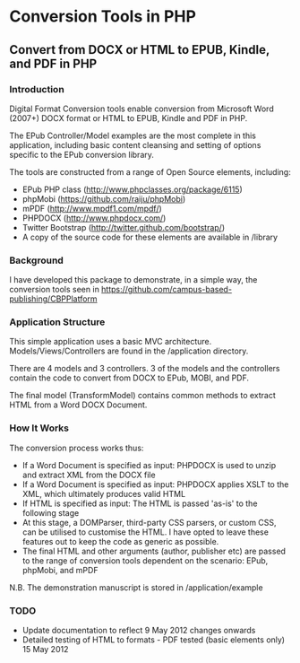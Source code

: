 # Conversion Tools in PHP
## Convert from DOCX or HTML to EPUB, Kindle, and PDF in PHP

### Introduction
Digital Format Conversion tools enable conversion from Microsoft Word (2007+) DOCX format or HTML to EPUB, Kindle and PDF in PHP.

The EPub Controller/Model examples are the most complete in this application, including basic content cleansing and setting of options specific to the EPub conversion library.

The tools are constructed from a range of Open Source elements, including:

* EPub PHP class (http://www.phpclasses.org/package/6115)
* phpMobi (https://github.com/raiju/phpMobi)
* mPDF (http://www.mpdf1.com/mpdf/)
* PHPDOCX (http://www.phpdocx.com/)
* Twitter Bootstrap (http://twitter.github.com/bootstrap/)
* A copy of the source code for these elements are available in /library

### Background
I have developed this package to demonstrate, in a simple way, the conversion tools seen in https://github.com/campus-based-publishing/CBPPlatform

### Application Structure
This simple application uses a basic MVC architecture. Models/Views/Controllers are found in the /application directory.

There are 4 models and 3 controllers. 3 of the models and the controllers contain the code to convert from DOCX to EPub, MOBI, and PDF.

The final model (TransformModel) contains common methods to extract HTML from a Word DOCX Document.

### How It Works
The conversion process works thus:

* If a Word Document is specified as input: PHPDOCX is used to unzip and extract XML from the DOCX file
* If a Word Document is specified as input: PHPDOCX applies XSLT to the XML, which ultimately produces valid HTML
* If HTML is specified as input: The HTML is passed 'as-is' to the following stage
* At this stage, a DOMParser, third-party CSS parsers, or custom CSS, can be utilised to customise the HTML. I have opted to leave these features out to keep the code as generic as possible.
* The final HTML and other arguments (author, publisher etc) are passed to the range of conversion tools dependent on the scenario: EPub, phpMobi, and mPDF

N.B. The demonstration manuscript is stored in /application/example

### TODO
* Update documentation to reflect 9 May 2012 changes onwards
* Detailed testing of HTML to formats - PDF tested (basic elements only) 15 May 2012
